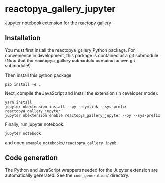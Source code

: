 # reactopya_gallery_jupyter

Jupyter notebook extension for the reactopy gallery

## Installation

You must first install the reactopya_gallery Python package. For convenience in development, this package is contained as a git submodule. (Note that the reactopya_gallery submodule contains its own git submodule!).

Then install this python package

```
pip install -e .
```

Next, compile the JavaScript and install the extension (in developer mode):

```
yarn install
jupyter nbextension install --py --symlink --sys-prefix reactopya_gallery_jupyter
jupyter nbextension enable reactopya_gallery_jupyter --py --sys-prefix
```

Finally, run jupyter notebook:

```
jupyter notebook
```

and open `example_notebooks/reactopya_gallery.ipynb`.

## Code generation

The Python and JavaScript wrappers needed for the Jupyter extension are automatically generated. See the `code_generation/` directory.